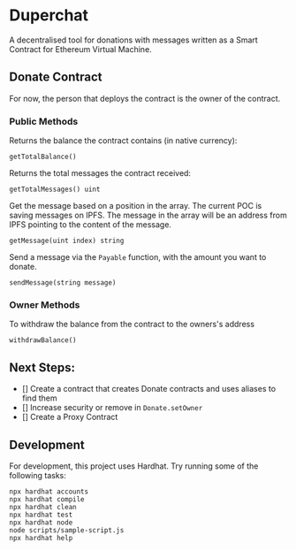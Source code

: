 # Duperchat

A decentralised tool for donations with messages written as a Smart Contract for Ethereum Virtual Machine.

## Donate Contract

For now, the person that deploys the contract is the owner of the contract.

### Public Methods

Returns the balance the contract contains (in native currency):
```
getTotalBalance()
```

Returns the total messages the contract received:
```
getTotalMessages() uint
```

Get the message based on a position in the array.
The current POC is saving messages on IPFS.
The message in the array will be an address from IPFS pointing to the content of the message.

```
getMessage(uint index) string
```

Send a message via the `Payable` function, with the amount you want to donate.
```
sendMessage(string message)
```

### Owner Methods

To withdraw the balance from the contract to the owners's address
```
withdrawBalance()
```

## Next Steps:

- [] Create a contract that creates Donate contracts and uses aliases to find them
- [] Increase security or remove in `Donate.setOwner`
- [] Create a Proxy Contract

## Development

For development, this project uses Hardhat.
Try running some of the following tasks:

```shell
npx hardhat accounts
npx hardhat compile
npx hardhat clean
npx hardhat test
npx hardhat node
node scripts/sample-script.js
npx hardhat help
```
